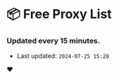 # :package: Free Proxy List
### Updated every 15 minutes.

- Last updated: `2024-07-25 15:20`

:heart:
